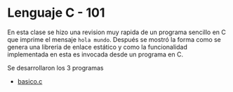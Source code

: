 # Lenguaje C - 101

En esta clase se hizo una revision muy rapida de un programa sencillo en C que imprime el mensaje `hola mundo`. 
Después se mostró la forma como se genera una libreria de enlace estático y como la funcionalidad implementada en esta es invocada desde un programa en C.

Se desarrollaron los 3 programas
* [basico.c](2019.05.24/basico.c)
